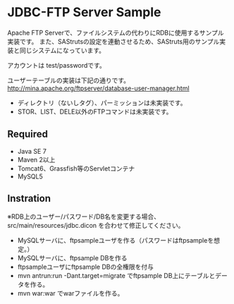 # JDBC-FTP Server Sample

Apache FTP Serverで、ファイルシステムの代わりにRDBに使用するサンプル実装です。
また、SAStrutsの設定を連動させるため、SAStruts用のサンプル実装と同じシステムになっています。

アカウントは test/passwordです。

ユーザーテーブルの実装は下記の通りです。
http://mina.apache.org/ftpserver/database-user-manager.html

* ディレクトリ（ないしタグ）、パーミッションは未実装です。
* STOR、LIST、DELE以外のFTPコマンドは未実装です。

## Required

* Java SE 7
* Maven 2以上
* Tomcat6、Grassfish等のServletコンテナ
* MySQL5

## Instration

※RDB上のユーザー/パスワード/DB名を変更する場合、 src/main/resources/jdbc.dicon を合わせて修正してください。

* MySQLサーバに、ftpsampleユーザを作る（パスワードはftpsampleを想定。）
* MySQLサーバに、ftpsample DBを作る
* ftpsampleユーザにftpsample DBの全権限を付与
* mvn antrun:run -Dant.target=migrate でftpsample DB上にテーブルとデータを作る。
* mvn war:war でwarファイルを作る。
